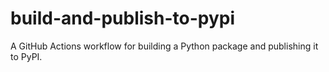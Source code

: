 # build-and-publish-to-pypi
A GitHub Actions workflow for building a Python package and publishing it to PyPI.
